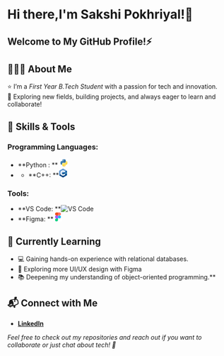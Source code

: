 # Hi there,I'm Sakshi Pokhriyal!👋

## Welcome to My GitHub Profile!⚡️

## 👩🏻‍🎓 About Me
⭐️ I’m a _First Year B.Tech Student_ with a passion for tech and innovation.  
🚀 Exploring new fields, building projects, and always eager to learn and collaborate!

## 🔧 Skills & Tools  
### **Programming Languages**:  
* **Python : ** <img src="https://raw.githubusercontent.com/devicons/devicon/master/icons/python/python-original.svg" alt="Python" width="20" height="20"/>
* * **C++: **<img src="https://raw.githubusercontent.com/devicons/devicon/master/icons/cplusplus/cplusplus-original.svg" alt="C++" width="20" height="20"/>

 
### **Tools**:  
* **VS Code: **<img src="https://cdn.jsdelivr.net/gh/devicons/devicon/icons/vscode/vscode-original.svg" alt="VS Code" width="20" height="20"/>  
* **Figma: **<img src="https://raw.githubusercontent.com/devicons/devicon/master/icons/figma/figma-original.svg" alt="Figma" width="20" height="20"/>


## 🌱 Currently Learning
- 💻 Gaining hands-on experience with relational databases.
- 🔎 Exploring more UI/UX design with Figma
- 📚 Deepening my understanding of object-oriented programming.**

## 📬 Connect with Me
- **[LinkedIn](https://www.linkedin.com/in/sakshi-pokhriyal/)**

*Feel free to check out my repositories and reach out if you want to collaborate or just chat about tech! 🚀*

